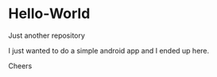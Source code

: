 # Hello-World
Just another repository

I just wanted to do a simple android app and I ended up here.

Cheers
